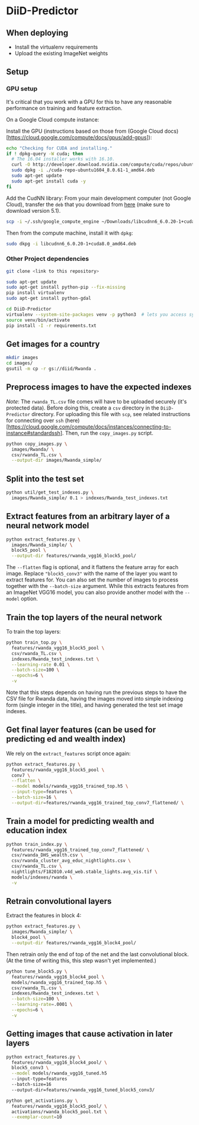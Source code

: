 # DiiD-Predictor

## When deploying

* Install the virtualenv requirements
* Upload the existing ImageNet weights

## Setup

### GPU setup

It's critical that you work with a GPU for this to have any
reasonable performance on training and feature extraction.

On a Google Cloud compute instance:

Install the GPU (instructions based on those from (Google Cloud docs)[https://cloud.google.com/compute/docs/gpus/add-gpus]):

```bash
echo "Checking for CUDA and installing."
if ! dpkg-query -W cuda; then
  # The 16.04 installer works with 16.10.
  curl -O http://developer.download.nvidia.com/compute/cuda/repos/ubuntu1604/x86_64/cuda-repo-ubuntu1604_8.0.61-1_amd64.deb
  sudo dpkg -i ./cuda-repo-ubuntu1604_8.0.61-1_amd64.deb
  sudo apt-get update
  sudo apt-get install cuda -y
fi
```

Add the CudNN library:
From your main development computer (not Google Cloud), transfer the `deb` that you download from [here](https://developer.nvidia.com/cudnn) (make sure to download version 5.1).
```bash
scp -i ~/.ssh/google_compute_engine ~/Downloads/libcudnn6_6.0.20-1+cuda8.0_amd64.deb  andrew@35.185.45.28:/home/andrew/
```

Then from the compute machine, install it with `dpkg`:
```bash
sudo dkpg -i libcudnn6_6.0.20-1+cuda8.0_amd64.deb
```

### Other Project dependencies

```bash
git clone <link to this repository>

sudo apt-get update
sudo apt-get install python-pip --fix-missing
pip install virtualenv
sudo apt-get install python-gdal

cd DiiD-Predictor
virtualenv --system-site-packages venv -p python3  # lets you access system-wide python3-gdal
source venv/bin/activate
pip install -I -r requirements.txt
```

## Get images for a country

```bash
mkdir images
cd images/
gsutil -m cp -r gs://diid/Rwanda .
```

## Preprocess images to have the expected indexes

*Note*: The `rwanda_TL.csv` file comes will have to be uploaded securely (it's protected data).
Before doing this, create a `csv` directory in the `DiiD-Predictor` directory.
For uploading this file with `scp`, see related instructions for connecting over `ssh` (here)[https://cloud.google.com/compute/docs/instances/connecting-to-instance#standardssh].
Then, run the `copy_images.py` script.

```bash
python copy_images.py \
  images/Rwanda/ \
  csv/rwanda_TL.csv \
  --output-dir images/Rwanda_simple/
```

## Split into the test set

```bash
python util/get_test_indexes.py \
  images/Rwanda_simple/ 0.1 > indexes/Rwanda_test_indexes.txt
```

## Extract features from an arbitrary layer of a neural network model

```bash
python extract_features.py \
  images/Rwanda_simple/ \
  block5_pool \
  --output-dir features/rwanda_vgg16_block5_pool/
```

The `--flatten` flag is optional, and it flattens the feature array for each image.  Replace `"block5_conv3"` with the name of the layer you want to extract features for.  You can also set the number of images to process together with the `--batch-size` argument.  While this extracts features from an ImageNet VGG16 model, you can also provide another model with the `--model` option.

## Train the top layers of the neural network

To train the top layers:
```bash
python train_top.py \
  features/rwanda_vgg16_block5_pool \
  csv/rwanda_TL.csv \
  indexes/Rwanda_test_indexes.txt \
  --learning-rate 0.01 \
  --batch-size=100 \
  --epochs=6 \
  -v
```

Note that this steps depends on having run the previous steps to have the CSV file for Rwanda data, having the images moved into simple indexing form (single integer in the title), and having generated the test set image indexes.

## Get final layer features (can be used for predicting ed and wealth index)

We rely on the `extract_features` script once again:

```bash
python extract_features.py \
  features/rwanda_vgg16_block5_pool \
  conv7 \
  --flatten \
  --model models/rwanda_vgg16_trained_top.h5 \
  --input-type=features \
  --batch-size=16 \
  --output-dir=features/rwanda_vgg16_trained_top_conv7_flattened/ \
```

## Train a model for predicting wealth and education index

```bash
python train_index.py \
  features/rwanda_vgg16_trained_top_conv7_flattened/ \
  csv/rwanda_DHS_wealth.csv \
  csv/rwanda_cluster_avg_educ_nightlights.csv \
  csv/rwanda_TL.csv \
  nightlights/F182010.v4d_web.stable_lights.avg_vis.tif \
  models/indexes/rwanda \
  -v
```

## Retrain convolutional layers

Extract the features in block 4:

```bash
python extract_features.py \
  images/Rwanda_simple/ \
  block4_pool \
  --output-dir features/rwanda_vgg16_block4_pool/
```

Then retrain only the end of top of the net and the last convolutional block.
(At the time of writing this, this step wasn't yet implemented.)

```bash
python tune_block5.py \
  features/rwanda_vgg16_block4_pool \
  models/rwanda_vgg16_trained_top.h5 \
  csv/rwanda_TL.csv \
  indexes/Rwanda_test_indexes.txt \
  --batch-size=100 \
  --learning-rate=.0001 \
  --epochs=6 \
  -v
```

## Getting images that cause activation in later layers

```bash
python extract_features.py \
  features/rwanda_vgg16_block4_pool/ \
  block5_conv3 \
  --model models/rwanda_vgg16_tuned.h5
  --input-type=features
  --batch-size=16
  --output-dir=features/rwanda_vgg16_tuned_block5_conv3/
```

```bash
python get_activations.py \
  features/rwanda_vgg16_block5_pool/ \
  activations/rwanda_block5_pool.txt \
  --exemplar-count=10
```
